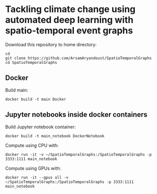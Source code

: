 # Tackling climate change using automated deep learning with spatio-temporal event graphs




Download this repository to home directory:
```
cd
git clone https://github.com/ArsamAryandoust/SpatioTemporalGraphs
cd SpatioTemporalGraphs
```

## Docker

Build main:
``` 
docker build -t main Docker
```

## Jupyter notebooks inside docker containers

Build Jupyter notebook container:
``` 
docker build -t main_notebook DockerNotebook
```

Compute using CPU with:
``` 
docker run -it -v ~/SpatioTemporalGraphs:/SpatioTemporalGraphs -p 3333:1111 main_notebook
```

Compute using GPUs with:
``` 
docker run -it --gpus all -v ~/SpatioTemporalGraphs:/SpatioTemporalGraphs -p 3333:1111 main_notebook
```


